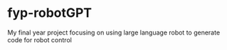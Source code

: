 # fyp-robotGPT
My final year project focusing on using large language robot to generate code for robot control
